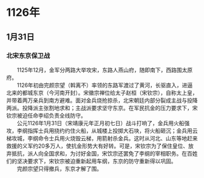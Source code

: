 # 1126年
## 1月31日
### 北宋东京保卫战
　　1125年12月，金军分两路大举攻宋，东路人燕山府，随即南下，西路围太原府。<br>　　1126年初由完颜宗望（斡离不）率领的东路军渡过了黄河，长驱直入，进逼北来的都城东京（今河南开封）。宋徽宗禅位给太子赵桓（宋钦宗），自称太上皇，并带着两万亲兵到南方避难。面对金兵烧抢掠杀，北宋朝廷内部分裂成主战与投降两派。投降派主张割地求和；主战派要求坚守东京。在军民抗金的压力要求下，宋钦宗被迫任命李绍负责全线防守。<br>　　公元1126年1月31日（宋靖康元年正月初七日）战斗打响了，金兵用火船强攻，李纲指挥士兵用挠约约住火船，从城楼上投掷大石块，将火船砸沉；金兵用云梯攻城，李纲命令士兵用火烧毁云梯，用箭射杀金兵。这时从河北、山东等地赶来救援的义军约20多万人，使抗金形势大有好转。可是，宋钦宗为了保住皇位、放弃抵抗，派人向全国求和，为讨好金国，宋饮宗还罢免了李纲的宰相职务。在百姓们的坚决要求下，宋钦宗被迫重新起用车纲，东京的防守重新得以巩固。<br>　　完颜宗望只得撤兵，东京才解了围。
<comment/>